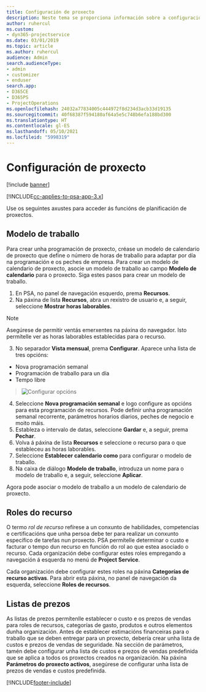 ```yaml
---
title: Configuración de proxecto
description: Neste tema se proporciona información sobre a configuración de xestión de proxectos.
author: ruhercul
ms.custom:
- dyn365-projectservice
ms.date: 03/01/2019
ms.topic: article
ms.author: ruhercul
audience: Admin
search.audienceType:
- admin
- customizer
- enduser
search.app:
- D365CE
- D365PS
- ProjectOperations
ms.openlocfilehash: 24032a77834005c444972f8d234d3acb33d19135
ms.sourcegitcommit: 40f68387f594180af64a5e5c748b6efa188bd300
ms.translationtype: HT
ms.contentlocale: gl-ES
ms.lasthandoff: 05/10/2021
ms.locfileid: "5998319"
---
```

# <a name="project-settings"></a>Configuración de proxecto

[!include [banner](../includes/psa-now-project-operations.md)]

[!INCLUDE[cc-applies-to-psa-app-3.x](../includes/cc-applies-to-psa-app-3x.md)]

Use os seguintes axustes para acceder ás funcións de planificación de proxectos.

## <a name="work-template"></a>Modelo de traballo

Para crear unha programación de proxecto, créase un modelo de calendario de proxecto que define o número de horas de traballo para adaptar por día na programación e os peches de empresa. Para crear un modelo de calendario de proxecto, asocie un modelo de traballo ao campo **Modelo de calendario** para o proxecto. Siga estes pasos para crear un modelo de traballo.

1. En PSA, no panel de navegación esquerdo, prema **Recursos**. 
2. Na páxina de lista **Recursos**, abra un rexistro de usuario e, a seguir, seleccione **Mostrar horas laborables**.

  > [!NOTE]
  > Asegúrese de permitir ventás emerxentes na páxina do navegador. Isto permítelle ver as horas laborables establecidas para o recurso.
  
3. No separador **Vista mensual**, prema **Configurar**. Aparece unha lista de tres opcións: 

  - Nova programación semanal
  - Programación de traballo para un día
  - Tempo libre

> ![Configurar opcións](media/project-13.png)

4. Seleccione **Nova programación semanal** e logo configure as opcións para esta programación de recursos. Pode definir unha programación semanal recorrente, parámetros horarios diarios, peches de negocio e moito máis.
5. Estableza o intervalo de datas, seleccione **Gardar** e, a seguir, prema **Pechar**. 
6. Volva á páxina de lista **Recursos** e seleccione o recurso para o que estableceu as horas laborables. 
7. Seleccione **Establecer calendario como** para configurar o modelo de traballo. 
8. Na caixa de diálogo **Modelo de traballo**, introduza un nome para o modelo de traballo e, a seguir, seleccione **Aplicar**. 

Agora pode asociar o modelo de traballo a un modelo de calendario de proxecto.

## <a name="resource-roles"></a>Roles do recurso

O termo *rol de recurso* refírese a un conxunto de habilidades, competencias e certificacións que unha persoa debe ter para realizar un conxunto específico de tarefas nun proxecto. PSA permítelle determinar o custo e facturar o tempo dun recurso en función do rol ao que estea asociado o recurso. Cada organización debe configurar estes roles empregando a navegación á esquerda no menú de **Project Service**.

Cada organización debe configurar estes roles na páxina **Categorías de recurso activas**. Para abrir esta páxina, no panel de navegación da esquerda, seleccione **Roles de recursos**.

## <a name="price-lists"></a>Listas de prezos

As listas de prezos permítenlle establecer o custo e os prezos de vendas para roles de recursos, categorías de gasto, produtos e outros elementos dunha organización. Antes de establecer estimacións financeiras para o traballo que se deben entregar para un proxecto, debería crear unha lista de custos e prezos de vendas de seguridade. Na sección de parámetros, tamén debe configurar unha lista de custos e prezos de vendas predefinida que se aplica a todos os proxectos creados na organización. Na páxina **Parámetros do proxecto activos**, asegúrese de configurar unha lista de prezos de vendas e custos predefinida.


[!INCLUDE[footer-include](../includes/footer-banner.md)]